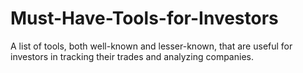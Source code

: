 # Must-Have-Tools-for-Investors
A list of tools, both well-known and lesser-known, that are useful for investors in tracking their trades and analyzing companies.
